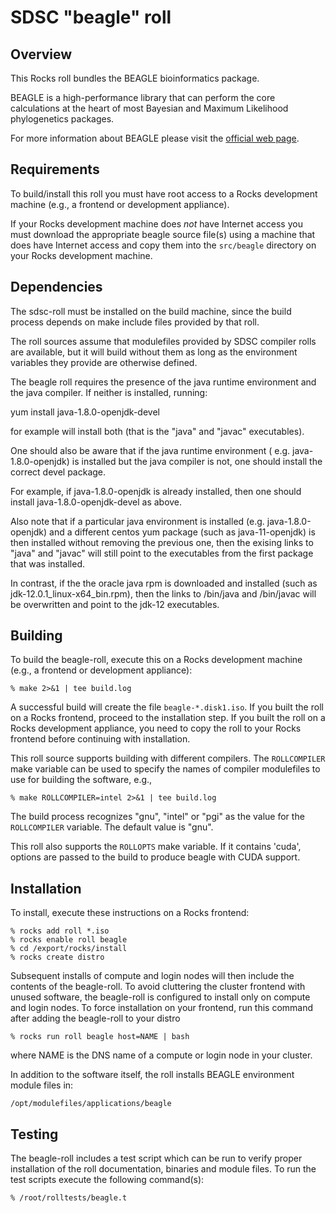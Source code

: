 # SDSC "beagle" roll

## Overview

This Rocks roll bundles the BEAGLE bioinformatics package.

BEAGLE is a high-performance library that can perform the core calculations at
the heart of most Bayesian and Maximum Likelihood phylogenetics packages.

For more information about BEAGLE please visit the <a
href="http://code.google.com/p/beagle-lib/" target="_blank">official web
page</a>.


## Requirements

To build/install this roll you must have root access to a Rocks development
machine (e.g., a frontend or development appliance).

If your Rocks development machine does *not* have Internet access you must
download the appropriate beagle source file(s) using a machine that does have
Internet access and copy them into the `src/beagle` directory on your Rocks
development machine.


## Dependencies

The sdsc-roll must be installed on the build machine, since the build process
depends on make include files provided by that roll.

The roll sources assume that modulefiles provided by SDSC compiler
rolls are available, but it will build without them as long as the environment
variables they provide are otherwise defined.


The beagle roll requires the presence of the java runtime environment and the java compiler. If neither is installed, running:


yum install java-1.8.0-openjdk-devel


for example will install both (that is the "java" and "javac" executables).

One should also be aware that if the java runtime environment ( e.g. java-1.8.0-openjdk) is installed but the java compiler is not, one should install the correct devel package.

For example, if java-1.8.0-openjdk is already installed, then one should install java-1.8.0-openjdk-devel as above.

Also note that if a particular java environment is installed (e.g. java-1.8.0-openjdk) and a different centos yum package (such as java-11-openjdk) is then installed without removing the previous one, then the exising links to "java" and "javac" will still point to the executables from the first package that was installed.

In contrast, if the the oracle java rpm is downloaded and installed (such as jdk-12.0.1_linux-x64_bin.rpm), then the links to /bin/java and /bin/javac will be overwritten and point to the jdk-12 executables.

## Building

To build the beagle-roll, execute this on a Rocks development
machine (e.g., a frontend or development appliance):

```shell
% make 2>&1 | tee build.log
```

A successful build will create the file `beagle-*.disk1.iso`.  If you built the
roll on a Rocks frontend, proceed to the installation step. If you built the
roll on a Rocks development appliance, you need to copy the roll to your Rocks
frontend before continuing with installation.

This roll source supports building with different compilers.
The `ROLLCOMPILER` make variable can be used to
specify the names of compiler modulefiles to use for building the
software, e.g.,

```shell
% make ROLLCOMPILER=intel 2>&1 | tee build.log
```

The build process recognizes "gnu", "intel" or "pgi" as the value for the
`ROLLCOMPILER` variable.  The default value is "gnu".

This roll also supports the `ROLLOPTS` make variable.  If it contains 'cuda',
options are passed to the build to produce beagle with CUDA support.


## Installation

To install, execute these instructions on a Rocks frontend:

```shell
% rocks add roll *.iso
% rocks enable roll beagle
% cd /export/rocks/install
% rocks create distro
```

Subsequent installs of compute and login nodes will then include the contents
of the beagle-roll.  To avoid cluttering the cluster frontend with unused
software, the beagle-roll is configured to install only on compute and
login nodes. To force installation on your frontend, run this command after
adding the beagle-roll to your distro

```shell
% rocks run roll beagle host=NAME | bash
```

where NAME is the DNS name of a compute or login node in your cluster.

In addition to the software itself, the roll installs BEAGLE environment module
files in:

```shell
/opt/modulefiles/applications/beagle
```


## Testing

The beagle-roll includes a test script which can be run to verify proper
installation of the roll documentation, binaries and module files. To
run the test scripts execute the following command(s):

```shell
% /root/rolltests/beagle.t 
```

